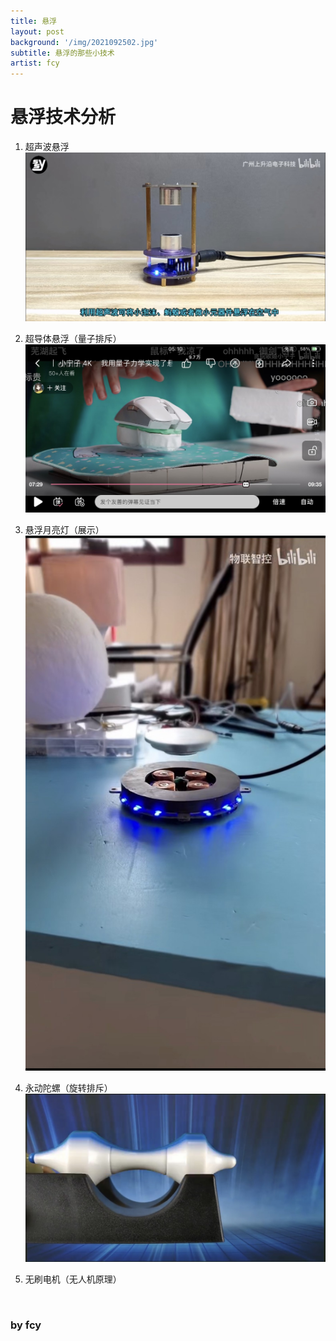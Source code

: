 ```yaml
---
title: 悬浮
layout: post
background: '/img/2021092502.jpg'
subtitle: 悬浮的那些小技术
artist: fcy
---
```




# 悬浮技术分析

1. 超声波悬浮
![超声波悬浮成品](/img/2021092501.jpg "超声波悬浮成品")

2. 超导体悬浮（量子排斥）
![超导体悬浮成品](/img/2021092502.jpg "超导体悬浮成品")

3. 悬浮月亮灯（展示）
![悬浮月亮灯成品](/img/2021092503.jpg "悬浮月亮灯成品")

4. 永动陀螺（旋转排斥）
![永动陀螺成品](/img/2021092504.jpg "永动陀螺成品")

5. 无刷电机（无人机原理）

<br>

### by  fcy